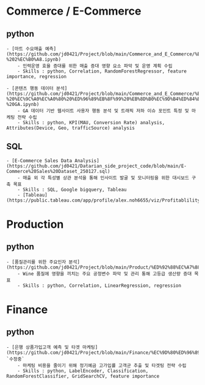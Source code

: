 # Commerce / E-Commerce

## python
    - [마트 수요매출 예측](https://github.com/jd0421/Project/blob/main/Commerce_and_E_Commerce/%EB%A7%88%ED%8A%B8%20%EC%88%98%EC%9A%94%EB%A7%A4%EC%B6%9C%20%EC%98%88%EC%B8%A1_20250610%20-%202%EC%B0%A8.ipynb)
        - 인력운영 효율 증대를 위한 매출 증대 영향 요소 파악 및 운영 계획 수립
        - Skills : python, Correlation, RandomForestRegressor, feature importance, regression

    - [콘텐츠 행동 데이터 분석](https://github.com/jd0421/Project/blob/main/Commerce_and_E_Commerce/%EC%BD%98%ED%85%90%EC%B8%A0%20-%20%EC%9C%A0%EC%A0%80%20%ED%96%89%EB%8F%99%20%EB%8D%B0%EC%9D%B4%ED%84%B0%20%EB%B6%84%EC%84%9D%20-%20GA.ipynb)
        - GA 데이터 기반 웹사이트 사용자 행동 분석 및 트래픽 저하 이슈 포인트 특정 및 마케팅 전략 수립
        - Skills : python, KPI(MAU, Conversion Rate) analysis, Attributes(Device, Geo, trafficSource) analysis

## SQL
    - [E-Commerce Sales Data Analysis](https://github.com/jd0421/Datarian_side_project_code/blob/main/E-Commerce%20Sales%20Dataset_250127.sql)
        - 매출 외 각 특성별 상관 분석을 통해 인사이트 발굴 및 모니터링을 위한 대시보드 구축 목표
        - Skills : SQL, Google bigquery, Tableau
        - [Tableau](https://public.tableau.com/app/profile/alex.noh6655/viz/Profitablilityanalysisforoptimization/1)

# Production 
## python
    - [품질관리를 위한 주요인자 분석](https://github.com/jd0421/Project/blob/main/Product/%ED%92%88%EC%A7%88%EA%B4%80%EB%A6%AC%EB%A5%BC%20%EC%9C%84%ED%95%9C%20%EC%A3%BC%EC%9A%94%EC%9D%B8%EC%9E%90%20%EB%B6%84%EC%84%9D.ipynb)
        - Wine 품질에 영향을 끼치는 주요 공정변수 파악 및 관리 통해 고등급 생산량 증대 목표
        - Skills : python, Correlation, LinearRegression, regression

# Finance
## python
    - [은행 상품가입고객 예측 및 타겟 마케팅](https://github.com/jd0421/Project/blob/main/Finance/%EC%9D%80%ED%96%89%20%EC%83%81%ED%92%88%EA%B0%80%EC%9E%85%EA%B3%A0%EA%B0%9D%20%EC%98%88%EC%B8%A1%20%EB%B0%8F%20%ED%83%80%EA%B2%9F%20%EB%A7%88%EC%BC%80%ED%8C%85.ipynb) `수정중`
        - 마케팅 비용을 줄이기 위해 정기예금 고가입률 고객군 추출 및 타겟팅 전략 수립
        - Skills : python, LabelEncoder, Classification, RandomForestClassifier, GridSearchCV, feature importance
